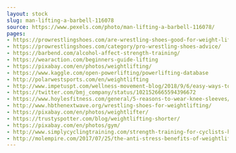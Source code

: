 ```yaml
---
layout: stock
slug: man-lifting-a-barbell-116078
source: https://www.pexels.com/photo/man-lifting-a-barbell-116078/
pages:
- https://prowrestlingshoes.com/are-wrestling-shoes-good-for-weight-lifting/
- https://prowrestlingshoes.com/category/pro-wrestling-shoes-advice/
- https://barbend.com/alcohol-affect-strength-training/
- https://wearaction.com/beginners-guide-lifting
- https://pixabay.com/en/photos/weightlifting/
- https://www.kaggle.com/open-powerlifting/powerlifting-database
- http://polarwestsports.com/en/weightlifting
- http://www.impetuspt.com/wellness-movement-blog/2018/9/6/easy-ways-to-improve-your-squat
- https://twitter.com/bmj_company/status/1021526665594396672
- https://www.hoylesfitness.com/general/5-reasons-to-wear-knee-sleeves/
- http://www.hbthenextwave.org/wrestling-shoes-for-weightlifting/
- https://pixabay.com/en/photos/weightlifter/
- https://trustyspotter.com/blog/weightlifting-shorter/
- https://pixabay.com/en/photos/gym/
- http://www.simplycyclingtraining.com/strength-training-for-cyclists-how-to-do-it-right/
- http://molempire.com/2017/07/25/the-anti-stress-benefits-of-weightlifting/
---
```


